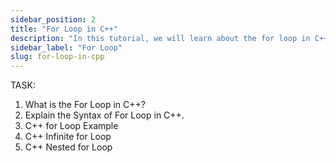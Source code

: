 ```yaml
---
sidebar_position: 2
title: "For Loop in C++"
description: "In this tutorial, we will learn about the for loop in C++ programming with the help of examples. The for loop is used to execute a block of code multiple times."
sidebar_label: "For Loop"
slug: for-loop-in-cpp
---
```


TASK:

1. What is the For Loop in C++?
2. Explain the Syntax of For Loop in C++.
3. C++ for Loop Example
4. C++ Infinite for Loop
5. C++ Nested for Loop
